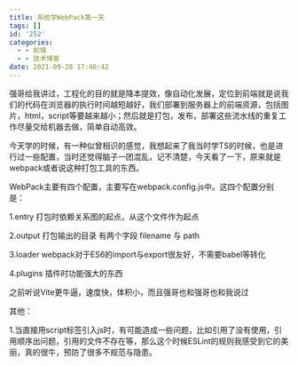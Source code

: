 ```yaml
---
title: 系统学WebPack第一天
tags: []
id: '252'
categories:
  - - 前端
  - - 技术博客
date: 2021-09-28 17:46:42
---
```


强哥给我讲过，工程化的目的就是降本提效，像自动化发展，定位到前端就是说我们的代码在浏览器的执行时间越短越好，我们部署到服务器上的前端资源，包括图片，html，script等要越来越小；然后就是打包，发布，部署这些流水线的重复工作尽量交给机器去做，简单自动高效。

今天学的时候，有一种似曾相识的感觉，我想起来了我当时学TS的时候，也是进行过一些配置，当时还觉得脑子一团混乱，记不清楚，今天看了一下，原来就是webpack或者说这种打包工具的东西。

WebPack主要有四个配置，主要写在webpack.config.js中。这四个配置分别是：

1.entry 打包时依赖关系图的起点，从这个文件作为起点

2.output 打包输出的目录 有两个字段 filename 与 path

3.loader webpack对于ES6的import与export很友好，不需要babel等转化

4.plugins 插件时功能强大的东西

之前听说Vite更牛逼，速度快，体积小，而且强哥也和强哥也和我说过

其他：

1.当直接用script标签引入js时，有可能造成一些问题，比如引用了没有使用，引用顺序出问题，引用的文件不存在等，那么这个时候ESLint的规则我感受到它的美丽，真的很牛，预防了很多不规范与隐患。